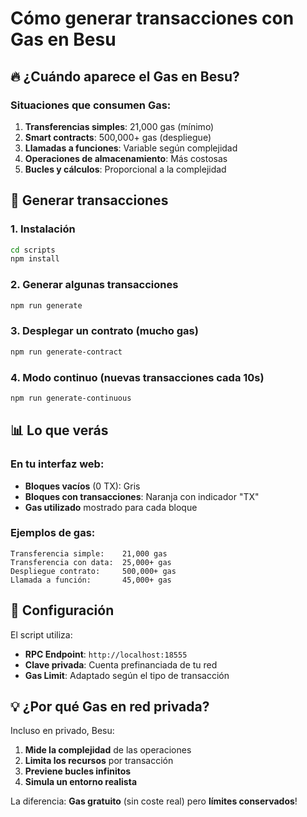 # Cómo generar transacciones con Gas en Besu

## 🔥 ¿Cuándo aparece el Gas en Besu?

### Situaciones que consumen Gas:

1. **Transferencias simples**: 21,000 gas (mínimo)
2. **Smart contracts**: 500,000+ gas (despliegue)
3. **Llamadas a funciones**: Variable según complejidad
4. **Operaciones de almacenamiento**: Más costosas
5. **Bucles y cálculos**: Proporcional a la complejidad

## 🚀 Generar transacciones

### 1. Instalación
```bash
cd scripts
npm install
```

### 2. Generar algunas transacciones
```bash
npm run generate
```

### 3. Desplegar un contrato (mucho gas)
```bash
npm run generate-contract
```

### 4. Modo continuo (nuevas transacciones cada 10s)
```bash
npm run generate-continuous
```

## 📊 Lo que verás

### En tu interfaz web:
- **Bloques vacíos** (0 TX): Gris
- **Bloques con transacciones**: Naranja con indicador "TX"
- **Gas utilizado** mostrado para cada bloque

### Ejemplos de gas:
```
Transferencia simple:    21,000 gas
Transferencia con data:  25,000+ gas
Despliegue contrato:     500,000+ gas
Llamada a función:       45,000+ gas
```

## 🔧 Configuración

El script utiliza:
- **RPC Endpoint**: `http://localhost:18555`
- **Clave privada**: Cuenta prefinanciada de tu red
- **Gas Limit**: Adaptado según el tipo de transacción

## 💡 ¿Por qué Gas en red privada?

Incluso en privado, Besu:
1. **Mide la complejidad** de las operaciones
2. **Limita los recursos** por transacción
3. **Previene bucles infinitos**
4. **Simula un entorno realista**

La diferencia: **Gas gratuito** (sin coste real) pero **límites conservados**!
